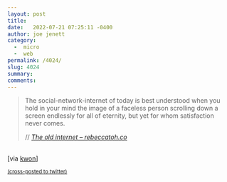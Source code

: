 ```yaml
---
layout: post
title:  
date:   2022-07-21 07:25:11 -0400
author: joe jenett
category:
  -  micro
  -  web
permalink: /4024/
slug: 4024
summary:
comments: 
---
```

<blockquote class="quoteback" data-title="" data-author="//Rebecca Toh" data-avatar="https://rebeccatoh.co/wp-content/uploads/2019/01/LITO-shoot-14-DEC-20180268-1-671x756.jpg" cite="https://rebeccatoh.co/the-old-internet/">
	<p>
	The social-network-internet of today is best understood when you hold in your mind the image of a faceless person scrolling down a screen endlessly for all of eternity, but yet for whom satisfaction never comes.	
	</p>
	<footer>
		// 
		<cite>
			<a href="https://rebeccatoh.co/the-old-internet/">The old internet – rebeccatoh.co</a>
		</cite>
	</footer>
</blockquote>
<p><br />[via <a title="kwon" href="https://pinboard.in/u:kwon">kwon</a>]</p>


<a href="https://brid.gy/publish/twitter"><small>(cross-posted to twitter)</small></a>
<data class="p-bridgy-omit-link" value="false"></data>